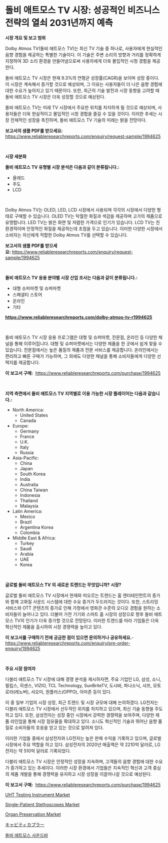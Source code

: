 <p><h1>돌비 애트모스 TV 시장: 성공적인 비즈니스 전략의 열쇠 2031년까지 예측</h1></p><p><strong>시장 개요 및 보고 범위</strong></p>
<p><p>Dolby Atmos TV(돌비 애트모스 TV)는 최신 TV 기술 중 하나로, 사용자에게 현실적인 음향 경험을 제공하는 특별한 기술이다. 이 기술은 주변 소리의 방향과 거리를 정확하게 지정하여 3D 소리 환경을 만들어냄으로써 사용자에게 더욱 몰입적인 시청 경험을 제공한다.</p><p>돌비 애트모스 TV 시장은 현재 9.3%의 연평균 성장률(CAGR)을 보이며 성장 중이다. 이 시장은 계속해서 증가할 것으로 예상되며, 그 이유는 사용자들이 더 나은 음향 경험에 대한 수요가 높아지고 있기 때문이다. 또한, 최근의 기술 발전과 시장 동향을 고려할 때 돌비 애트모스 TV 시장은 더욱 성장할 것으로 예상된다.</p><p>돌비 애트모스 TV는 미래 TV 시장에서 주요한 위치를 차지하게 될 것으로 예상되며, 사용자들은 더욱 현실적이고 몰입적인 시청 경험을 즐길 수 있을 것이다. 이러한 추세는 시장 전체적인 성장을 촉진하며, 돌비 애트모스 TV 기술의 미래는 밝을 전망이다.</p></p>
<p><strong>보고서의 샘플 PDF를 받으세요:</strong> <a href="https://www.reliableresearchreports.com/enquiry/request-sample/1994625">https://www.reliableresearchreports.com/enquiry/request-sample/1994625</a></p>
<p>&nbsp;</p>
<p><strong>시장 세분화</strong></p>
<p><strong>돌비 애트모스 TV 유형별 시장 분석은 다음과 같이 분류됩니다.:</strong></p>
<p><ul><li>올레드</li><li>주도</li><li>LCD</li></ul></p>
<p>&nbsp;</p>
<p><p>Dolby Atmos TV는 OLED, LED, LCD 시장에서 사용되며 각각의 시장에서 다양한 형태로 구매할 수 있습니다. OLED TV는 탁월한 화질과 색감을 제공하며 고가의 제품으로 유명합니다. LED TV는 밝은 화면 및 저렴한 가격으로 인기가 있습니다. LCD TV는 친환경적이며 안정적인 화질을 제공하는데 초점을 두고 있습니다. 이러한 다양한 시장에서 소비자는 자신에게 적합한 Dolby Atmos TV를 선택할 수 있습니다.</p></p>
<p><strong>보고서의 샘플 PDF를 받으세요:</strong>&nbsp;<a href="https://www.reliableresearchreports.com/enquiry/request-sample/1994625">https://www.reliableresearchreports.com/enquiry/request-sample/1994625</a></p>
<p>&nbsp;</p>
<p><strong> 돌비 애트모스 TV 응용 분야별 시장 산업 조사는 다음과 같이 분류됩니다.:</strong></p>
<p><ul><li>대형 슈퍼마켓 및 슈퍼마켓</li><li>스페셜티 스토어</li><li>온라인</li><li>기타</li></ul></p>
<p><strong><a href="https://www.reliableresearchreports.com/dolby-atmos-tv-r1994625">https://www.reliableresearchreports.com/dolby-atmos-tv-r1994625</a></strong></p>
<p>&nbsp;</p>
<p><p>돌비 애토모스 TV 시장 응용 프로그램은 대형 및 슈퍼마켓, 전문점, 온라인 등 다양한 채널을 통해 이루어집니다. 대형 및 슈퍼마켓에서는 다양한 제품을 한 곳에서 쉽게 찾을 수 있습니다. 전문점에서는 높은 품질의 제품과 전문 서비스를 제공합니다. 온라인에서는 편리하고 빠른 구매가 가능하며, 그 외에도 다양한 채널을 통해 소비자들에게 다양한 선택지를 제공합니다.</p></p>
<p><strong>이 보고서 구매:</strong>&nbsp; <a href="https://www.reliableresearchreports.com/purchase/1994625">https://www.reliableresearchreports.com/purchase/1994625</a></p>
<p>&nbsp;</p>
<p><strong>지역 측면에서 돌비 애트모스 TV 지역별로 이용 가능한 시장 플레이어는 다음과 같습니다.:</strong></p>
<p><ul>
    <li>
        North America:
        <ul>
            <li>United States</li>
            <li>Canada</li>
        </ul>
    </li>
    <li>
        Europe:
        <ul>
            <li>Germany</li>
            <li>France</li>
            <li>U.K.</li>
            <li>Italy</li>
            <li>Russia</li>
        </ul>
    </li>
    <li>
        Asia-Pacific:
        <ul>
            <li>China</li>
            <li>Japan</li>
            <li>South Korea</li>
            <li>India</li>
            <li>Australia</li>
            <li>China Taiwan</li>
            <li>Indonesia</li>
            <li>Thailand</li>
            <li>Malaysia</li>
        </ul>
    </li>
    <li>
        Latin America:
        <ul>
            <li>Mexico</li>
            <li>Brazil</li>
            <li>Argentina Korea</li>
            <li>Colombia</li>
        </ul>
    </li>
    <li>
        Middle East & Africa:
        <ul>
            <li>Turkey</li>
            <li>Saudi</li>
            <li>Arabia</li>
            <li>UAE</li>
            <li>Korea</li>
        </ul>
    </li>
    </ul></p>
<p>&nbsp;</p>
<p><strong>글로벌 돌비 애트모스 TV 의 새로운 트렌드는 무엇입니까? 시장?</strong></p>
<p><p>글로벌 돌비 애트모스 TV 시장에서 현재와 떠오르는 트렌드는 홈 엔터테인먼트의 증가와 함께 고화질 사운드 시스템에 대한 수요 증가가 두드러지는 것이다. 또한, 스트리밍 서비스와 OTT 콘텐츠의 증가로 인해 가정에서 영화관 수준의 오디오 경험을 원하는 소비자들이 늘어나고 있다. 더불어 가전 기기와 스마트 홈 시장의 성장으로 향후 돌비 애트모스 TV의 인기가 더욱 증가할 것으로 전망된다. 이러한 트렌드를 따라 기업들은 더욱 혁신적인 제품을 출시하여 시장 경쟁력을 높이고 있다.</p></p>
<p><strong>이 보고서를 구매하기 전에 궁금한 점이 있으면 문의하거나 공유하세요.</strong>- <a href="https://www.reliableresearchreports.com/enquiry/pre-order-enquiry/1994625">https://www.reliableresearchreports.com/enquiry/pre-order-enquiry/1994625</a></p>
<p>&nbsp;</p>
<p><strong>주요 시장 참여자</strong></p>
<p><p>다블리 애트모스 TV 시장에 대해 경쟁 분석을 제시하자면, 주요 기업인 LG, 삼성, 소니, 필립스, 히센스, VIZIO, TCL Technology, SunBriteTV, 도시바, 파나소닉, 샤프, 모토로라(레노버), 샤오미, 원플러스(OPPO), 아마존 등이 있다. </p><p>이 중 일부 기업의 시장 성장, 최근 트렌드 및 시장 규모에 대해 논의하겠다. LG전자는 다블리 애트모스 TV 시장에서 선두적인 위치를 차지하고 있으며, 최신 기술 동향을 주도하고 있다. 또한, 삼성전자는 성장 중인 시장에서 강력한 경쟁력을 보여주며, 다양한 제품 라인업을 통해 시장 점유율을 확대하고 있다. 소니도 혁신적인 기술과 뛰어난 음향 품질로 소비자들의 호응을 얻고 있는 것으로 알려져 있다.</p><p>이러한 기업들 중에서 삼성전자와 LG전자는 높은 판매 수익을 기록하고 있으며, 글로벌 시장에서 주요 역할을 하고 있다. 삼성전자의 2020년 매출액은 약 2210억 달러로, LG전자는 약 510억 달러로 기록되었다.</p><p>다블리 애트모스 TV 시장은 안정적인 성장을 지속하며, 고객들의 음향 경험에 대한 수요가 증가하고 있는 추세이다. 이러한 시장 환경에서 기업들은 지속적인 혁신과 고객 중심의 제품 개발을 통해 경쟁력을 유지하고 시장 성장을 이끌어나갈 것으로 예상된다.</p></p>
<p><strong>이 보고서 구매:</strong>&nbsp;&nbsp;<a href="https://www.reliableresearchreports.com/purchase/1994625">https://www.reliableresearchreports.com/purchase/1994625</a></p>
<p><p><a href="https://www.linkedin.com/pulse/uht-testing-instrument-market-competitive-analysis-trends-forecast-otgte?trackingId=WlbN%2FEG4wvWG6p8lGdZwLg%3D%3D">UHT Testing Instrument Market</a></p><p><a href="https://www.linkedin.com/pulse/single-patient-stethoscopes-market-report-reveals-latest-trends-kjyme">Single-Patient Stethoscopes Market</a></p><p><a href="https://github.com/gladysalidde/Market-Research-Report-List-1/blob/main/organ-preservation-market.md">Organ Preservation Market</a></p><p><a href="https://github.com/roulaayoub-saad/Market-Research-Report-List-1/blob/main/258401155738.md">キャビティカプラー</a></p><p><a href="https://github.com/KellyLyncyh543964/Market-Research-Report-List-1/blob/main/885420553710.md">돌비 애트모스 사운드바</a></p></p>